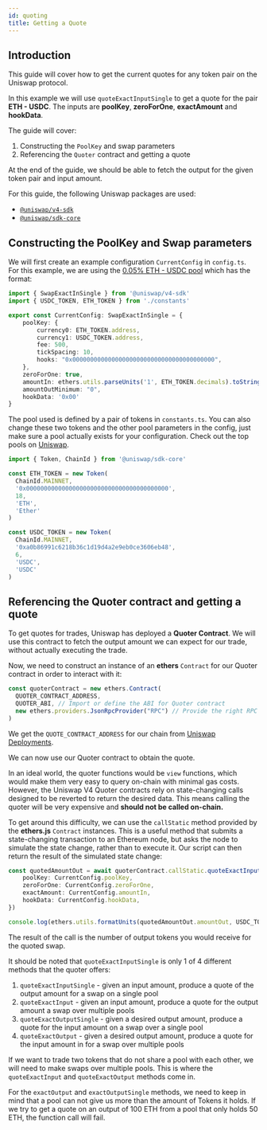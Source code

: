 ```yaml
---
id: quoting
title: Getting a Quote
---
```


## Introduction

This guide will cover how to get the current quotes for any token pair on the Uniswap protocol.

In this example we will use `quoteExactInputSingle` to get a quote for the pair **ETH - USDC**. The inputs are **poolKey**, **zeroForOne**, **exactAmount** and **hookData**.

The guide will cover:

1. Constructing the `PoolKey` and swap parameters
2. Referencing the `Quoter` contract and getting a quote

At the end of the guide, we should be able to fetch the output for the given token pair and input amount.

For this guide, the following Uniswap packages are used:

- [`@uniswap/v4-sdk`](https://www.npmjs.com/package/@uniswap/v4-sdk)
- [`@uniswap/sdk-core`](https://www.npmjs.com/package/@uniswap/sdk-core)

## Constructing the PoolKey and Swap parameters

We will first create an example configuration `CurrentConfig` in `config.ts`. For this example, we are using the [0.05% ETH - USDC pool](https://app.uniswap.org/explore/pools/ethereum/0x21c67e77068de97969ba93d4aab21826d33ca12bb9f565d8496e8fda8a82ca27) which has the format:

```typescript
import { SwapExactInSingle } from '@uniswap/v4-sdk'
import { USDC_TOKEN, ETH_TOKEN } from './constants'

export const CurrentConfig: SwapExactInSingle = {
    poolKey: {
        currency0: ETH_TOKEN.address,
        currency1: USDC_TOKEN.address,
        fee: 500,
        tickSpacing: 10,
        hooks: "0x0000000000000000000000000000000000000000",
    },
    zeroForOne: true,
    amountIn: ethers.utils.parseUnits('1', ETH_TOKEN.decimals).toString(), 
    amountOutMinimum: "0",
    hookData: '0x00'
}
```

The pool used is defined by a pair of tokens in `constants.ts`.
You can also change these two tokens and the other pool parameters in the config, just make sure a pool actually exists for your configuration.
Check out the top pools on [Uniswap](https://app.uniswap.org/#/pools).

```typescript
import { Token, ChainId } from '@uniswap/sdk-core'

const ETH_TOKEN = new Token(
  ChainId.MAINNET,
  '0x0000000000000000000000000000000000000000',
  18,
  'ETH',
  'Ether'
)

const USDC_TOKEN = new Token(
  ChainId.MAINNET,
  '0xa0b86991c6218b36c1d19d4a2e9eb0ce3606eb48',
  6,
  'USDC',
  'USDC'
)
```

## Referencing the Quoter contract and getting a quote

To get quotes for trades, Uniswap has deployed a **Quoter Contract**. We will use this contract to fetch the output amount we can expect for our trade, without actually executing the trade.

Now, we need to construct an instance of an **ethers** `Contract` for our Quoter contract in order to interact with it:

```typescript
const quoterContract = new ethers.Contract(
  QUOTER_CONTRACT_ADDRESS,
  QUOTER_ABI, // Import or define the ABI for Quoter contract
  new ethers.providers.JsonRpcProvider("RPC") // Provide the right RPC address for the chain
)
```

We get the `QUOTE_CONTRACT_ADDRESS` for our chain from [Uniswap Deployments](https://docs.uniswap.org/contracts/v4/deployments).

We can now use our Quoter contract to obtain the quote.

In an ideal world, the quoter functions would be `view` functions, which would make them very easy to query on-chain with minimal gas costs. However, the Uniswap V4 Quoter contracts rely on state-changing calls designed to be reverted to return the desired data. This means calling the quoter will be very expensive and **should not be called on-chain.**

To get around this difficulty, we can use the `callStatic` method provided by the **ethers.js** `Contract` instances.
This is a useful method that submits a state-changing transaction to an Ethereum node, but asks the node to simulate the state change, rather than to execute it. Our script can then return the result of the simulated state change:

```typescript
const quotedAmountOut = await quoterContract.callStatic.quoteExactInputSingle({
    poolKey: CurrentConfig.poolKey,
    zeroForOne: CurrentConfig.zeroForOne,
    exactAmount: CurrentConfig.amountIn, 
    hookData: CurrentConfig.hookData,
})

console.log(ethers.utils.formatUnits(quotedAmountOut.amountOut, USDC_TOKEN.decimals));
```

The result of the call is the number of output tokens you would receive for the quoted swap.

It should be noted that `quoteExactInputSingle` is only 1 of 4 different methods that the quoter offers:

1. `quoteExactInputSingle` - given an input amount, produce a quote of the output amount for a swap on a single pool
2. `quoteExactInput` - given an input amount, produce a quote for the output amount a swap over multiple pools
3. `quoteExactOutputSingle` - given a desired output amount, produce a quote for the input amount on a swap over a single pool
4. `quoteExactOutput`  - given a desired output amount, produce a quote for the input amount in for a swap over multiple pools

If we want to trade two tokens that do not share a pool with each other, we will need to make swaps over multiple pools.
This is where the `quoteExactInput` and `quoteExactOutput` methods come in.

For the `exactOutput` and `exactOutputSingle` methods, we need to keep in mind that a pool can not give us more than the amount of Tokens it holds.
If we try to get a quote on an output of 100 ETH from a pool that only holds 50 ETH, the function call will fail.
